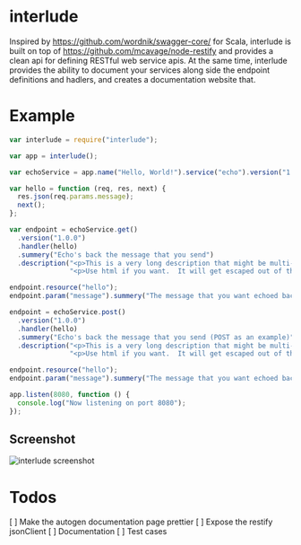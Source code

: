 interlude
=========

Inspired by https://github.com/wordnik/swagger-core/ for Scala, interlude is built on top of https://github.com/mcavage/node-restify and
provides a clean api for defining RESTful web service apis.  At the same 
time, interlude provides the ability to document your services along side
the endpoint definitions and hadlers, and creates a documentation
website that.

Example
=======

```javascript
var interlude = require("interlude");

var app = interlude();

var echoService = app.name("Hello, World!").service("echo").version("1.0.0");

var hello = function (req, res, next) {
  res.json(req.params.message);
  next();
};

var endpoint = echoService.get()
  .version("1.0.0")
  .handler(hello)
  .summery("Echo's back the message that you send")
  .description("<p>This is a very long description that might be multi-lined.</p>" +
               "<p>Use html if you want.  It will get escaped out of the summery</p>");

endpoint.resource("hello");
endpoint.param("message").summery("The message that you want echoed back");

endpoint = echoService.post()
  .version("1.0.0")
  .handler(hello)
  .summery("Echo's back the message that you send (POST as an example)")
  .description("<p>This is a very long description that might be multi-lined.</p>" +
               "<p>Use html if you want.  It will get escaped out of the summery</p>");

endpoint.resource("hello");
endpoint.param("message").summery("The message that you want echoed back");

app.listen(8080, function () {
  console.log("Now listening on port 8080");
});
```

Screenshot
----------

![interlude
screenshot](https://raw.github.com/Echo3ToEcho7/interlude/master/screenshot.png)

Todos
=====

[ ] Make the autogen documentation page prettier
[ ] Expose the restify jsonClient
[ ] Documentation
[ ] Test cases
